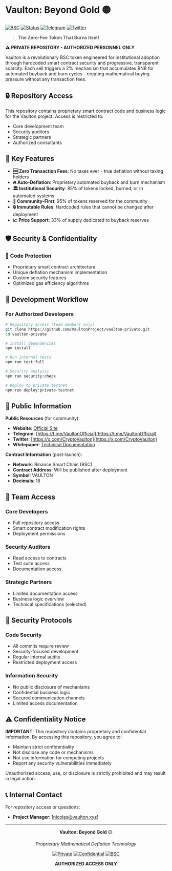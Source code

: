 # Vaulton: Beyond Gold 🟡

[![BSC](https://img.shields.io/badge/BSC-Binance%20Smart%20Chain-yellow)](https://bscscan.com/)
[![Status](https://img.shields.io/badge/Status-Private%20Development-red)]()
[![Telegram](https://img.shields.io/badge/Telegram-Join%20Chat-blue)](https://t.me/VaultonOfficial)
[![Twitter](https://img.shields.io/badge/Twitter-Follow-1da1f2)](https://x.com/CryptoVaulton)

> **The Zero-Fee Token That Burns Itself**

**⚠️ PRIVATE REPOSITORY - AUTHORIZED PERSONNEL ONLY**

Vaulton is a revolutionary BSC token engineered for institutional adoption through hardcoded smart contract security and progressive, transparent scarcity. Each sell triggers a 2% mechanism that accumulates BNB for automated buyback and burn cycles - creating mathematical buying pressure without any transaction fees.

## 🔒 Repository Access

This repository contains proprietary smart contract code and business logic for the Vaulton project. Access is restricted to:

- Core development team
- Security auditors
- Strategic partners
- Authorized consultants

## 🚀 Key Features

- **🆓 Zero Transaction Fees**: No taxes ever - true deflation without taxing holders
- **🔥 Auto-Deflation**: Proprietary automated buyback and burn mechanism
- **🏛️ Institutional Security**: 85% of tokens locked, burned, or in automated systems
- **👥 Community-First**: 95% of tokens reserved for the community
- **🔒 Immutable Rules**: Hardcoded rules that cannot be changed after deployment
- **📈 Price Support**: 33% of supply dedicated to buyback reserves

## 🛡️ Security & Confidentiality

### 🔐 **Code Protection**
- Proprietary smart contract architecture
- Unique deflation mechanism implementation
- Custom security features
- Optimized gas efficiency algorithms

## 🚀 Development Workflow

### For Authorized Developers

```bash
# Repository access (team members only)
git clone https://github.com/VaultonProject/vaulton-private.git
cd vaulton-private

# Install dependencies
npm install

# Run internal tests
npm run test:full

# Security analysis
npm run security:check

# Deploy to private testnet
npm run deploy:private-testnet
```

## 🔗 Public Information

**Public Resources** (for community):
- **Website**: [Official Site](https://vaulton.xyz)
- **Telegram**: [https://t.me/VaultonOfficial](https://t.me/VaultonOfficial)
- **Twitter**: [https://x.com/CryptoVaulton](https://x.com/CryptoVaulton)
- **Whitepaper**: [Technical Documentation](https://vaulton.xyz/vaulton-whitepaper)

**Contract Information** (post-launch):
- **Network**: Binance Smart Chain (BSC)
- **Contract Address**: Will be published after deployment
- **Symbol**: VAULTON
- **Decimals**: 18

## 👥 Team Access

### Core Developers
- Full repository access
- Smart contract modification rights
- Deployment permissions

### Security Auditors
- Read access to contracts
- Test suite access
- Documentation access

### Strategic Partners
- Limited documentation access
- Business logic overview
- Technical specifications (selected)

## 🔐 Security Protocols

### Code Security
- All commits require review
- Security-focused development
- Regular internal audits
- Restricted deployment access

### Information Security
- No public disclosure of mechanisms
- Confidential business logic
- Secured communication channels
- Limited access documentation

## ⚠️ Confidentiality Notice

**IMPORTANT**: This repository contains proprietary and confidential information. By accessing this repository, you agree to:

- Maintain strict confidentiality
- Not disclose any code or mechanisms
- Not use information for competing projects
- Report any security vulnerabilities immediately

Unauthorized access, use, or disclosure is strictly prohibited and may result in legal action.

## 📞 Internal Contact

For repository access or questions:
- **Project Manager**: [nicolas@vaulton.xyz]

---

<div align="center">

**Vaulton: Beyond Gold** 🟡

*Proprietary Mathematical Deflation Technology*

[![Private](https://img.shields.io/badge/Repository-Private-red)](https://github.com/VaultonProject/vaulton-private)
[![Confidential](https://img.shields.io/badge/Code-Confidential-orange)]()
[![BSC](https://img.shields.io/badge/Target-BSC-yellow)](https://bscscan.com/)

**AUTHORIZED ACCESS ONLY**

</div>
